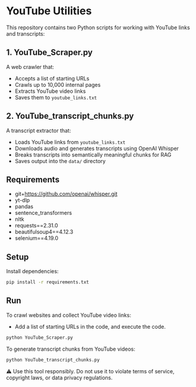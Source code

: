 # YouTube Utilities

This repository contains two Python scripts for working with YouTube links and transcripts:

## 1. YouTube_Scraper.py
A web crawler that:
- Accepts a list of starting URLs
- Crawls up to 10,000 internal pages
- Extracts YouTube video links
- Saves them to `youtube_links.txt`

## 2. YouTube_transcript_chunks.py
A transcript extractor that:
- Loads YouTube links from `youtube_links.txt`
- Downloads audio and generates transcripts using OpenAI Whisper
- Breaks transcripts into semantically meaningful chunks for RAG
- Saves output into the `data/` directory

## Requirements
- git+https://github.com/openai/whisper.git
- yt-dlp
- pandas
- sentence_transformers
- nltk
- requests==2.31.0
- beautifulsoup4==4.12.3
- selenium==4.19.0

## Setup
Install dependencies:
```bash
pip install -r requirements.txt
```
## Run
To crawl websites and collect YouTube video links:
- Add a list of starting URLs in the code, and execute the code.
```bash
python YouTube_Scraper.py
```
To generate transcript chunks from YouTube videos:
```bash
python YouTube_transcript_chunks.py
```
⚠️ Use this tool responsibly. Do not use it to violate terms of service, copyright laws, or data privacy regulations.
